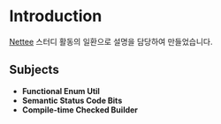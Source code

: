 # Introduction

[Nettee](https://github.com/nettee-space) 스터디 활동의 일환으로 설명을 담당하여 만들었습니다.

## Subjects

- **Functional Enum Util**
- **Semantic Status Code Bits**
- **Compile-time Checked Builder**
